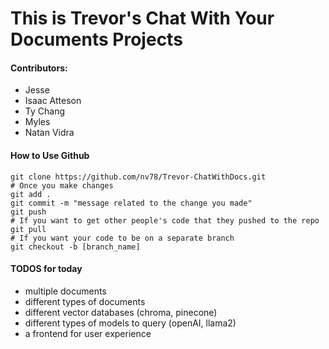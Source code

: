 
# This is Trevor's Chat With Your Documents Projects

#### Contributors:
- Jesse
- Isaac Atteson
- Ty Chang
- Myles
- Natan Vidra

#### How to Use Github

```
git clone https://github.com/nv78/Trevor-ChatWithDocs.git
# Once you make changes
git add .
git commit -m "message related to the change you made"
git push
# If you want to get other people's code that they pushed to the repo
git pull
# If you want your code to be on a separate branch
git checkout -b [branch_name]

```

#### TODOS for today

- multiple documents
- different types of documents
- different vector databases (chroma, pinecone)
- different types of models to query (openAI, llama2)
- a frontend for user experience
